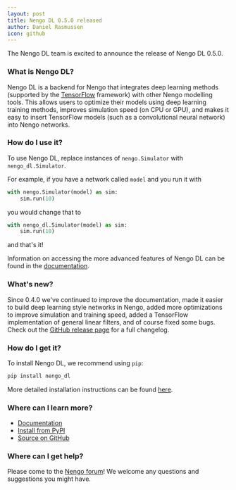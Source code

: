 ```yaml
---
layout: post
title: Nengo DL 0.5.0 released
author: Daniel Rasmussen
icon: github
---
```


The Nengo DL team is excited to announce the release of Nengo DL 0.5.0.

### What is Nengo DL?

Nengo DL is a backend for Nengo that integrates deep learning methods
(supported by the [TensorFlow](https://www.tensorflow.org/) framework) with
other Nengo modelling tools. This allows users to optimize their models using
deep learning training methods, improves simulation speed (on CPU or GPU),
and makes it easy to insert TensorFlow models (such as a convolutional neural
network) into Nengo networks.

### How do I use it?

To use Nengo DL, replace instances of `nengo.Simulator` with `nengo_dl.Simulator`.

For example, if you have a network called `model` and you run it with

```python
with nengo.Simulator(model) as sim:
    sim.run(10)
```

you would change that to

```python
with nengo_dl.Simulator(model) as sim:
    sim.run(10)
```

and that's it!

Information on accessing the more advanced features of Nengo DL can be found
in the [documentation](https://www.nengo.ai/nengo_dl/).

### What's new?

Since 0.4.0 we've continued to improve the documentation, made it easier to build
deep learning style networks in Nengo, added more optimizations to improve simulation
and training speed, added a TensorFlow implementation of general linear filters, and
of course fixed some bugs.  Check out the
[GitHub release page](https://github.com/nengo/nengo_dl/releases) for a full changelog.

### How do I get it?

To install Nengo DL, we recommend using `pip`:

```bash
pip install nengo_dl
```

More detailed installation instructions can be found
[here](https://www.nengo.ai/nengo_dl/installation.html).

### Where can I learn more?

- [Documentation](https://www.nengo.ai/nengo_dl/)
- [Install from PyPI](https://pypi.python.org/pypi/nengo_dl)
- [Source on GitHub](https://github.com/nengo/nengo_dl)

### Where can I get help?

Please come to the [Nengo forum](https://forum.nengo.ai/c/backends)!
We welcome any questions and suggestions you might have.
